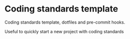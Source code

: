 # Coding standards template

Coding standards template, dotfiles and pre-commit hooks. 

Useful to quickly start a new project with coding standards
